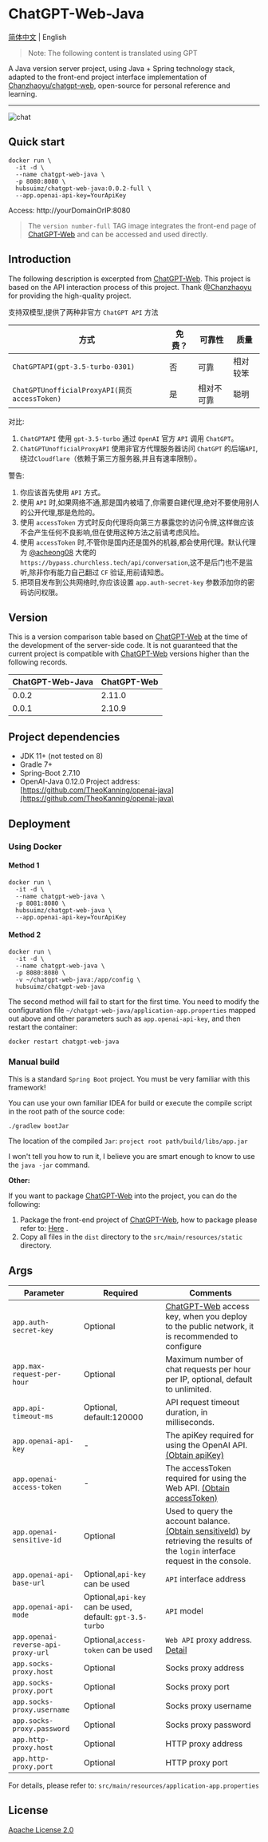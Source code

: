 # ChatGPT-Web-Java

[简体中文](https://github.com/suimz/ChatGPT-Web-Java/blob/master/README.md) | English

> Note: The following content is translated using GPT

A Java version server project, using Java + Spring technology stack, adapted to the front-end project interface implementation of [Chanzhaoyu/chatgpt-web][ChatGPT-Web], open-source for personal reference and learning.

------------------------------

![chat](./screenshot/chat.png)

## Quick start

```
docker run \
  -it -d \
  --name chatgpt-web-java \
  -p 8080:8080 \
  hubsuimz/chatgpt-web-java:0.0.2-full \
  --app.openai-api-key=YourApiKey
```

Access: http://yourDomainOrIP:8080

> The `version number-full` TAG image integrates the front-end page of [ChatGPT-Web] and can be accessed and used directly.

## Introduction

The following description is excerpted from [ChatGPT-Web]. This project is based on the API interaction process of this project. Thank [@Chanzhaoyu](https://github.com/Chanzhaoyu) for providing the high-quality project.

支持双模型,提供了两种非官方 `ChatGPT API` 方法

| 方式                                          | 免费？ | 可靠性   | 质量   |
|---------------------------------------------|-----|-------|------|
| `ChatGPTAPI(gpt-3.5-turbo-0301)`            | 否   | 可靠    | 相对较笨 |
| `ChatGPTUnofficialProxyAPI(网页 accessToken)` | 是   | 相对不可靠 | 聪明   |

对比:
1. `ChatGPTAPI` 使用 `gpt-3.5-turbo` 通过 `OpenAI` 官方 `API` 调用 `ChatGPT`。
2. `ChatGPTUnofficialProxyAPI` 使用非官方代理服务器访问 `ChatGPT` 的后端`API`,绕过`Cloudflare`（依赖于第三方服务器,并且有速率限制）。

警告:
1. 你应该首先使用 `API` 方式。
2. 使用 `API` 时,如果网络不通,那是国内被墙了,你需要自建代理,绝对不要使用别人的公开代理,那是危险的。
3. 使用 `accessToken` 方式时反向代理将向第三方暴露您的访问令牌,这样做应该不会产生任何不良影响,但在使用这种方法之前请考虑风险。
4. 使用 `accessToken` 时,不管你是国内还是国外的机器,都会使用代理。默认代理为 [@acheong08](https://github.com/acheong08) 大佬的 `https://bypass.churchless.tech/api/conversation`,这不是后门也不是监听,除非你有能力自己翻过 `CF` 验证,用前请知悉。
5. 把项目发布到公共网络时,你应该设置 `app.auth-secret-key` 参数添加你的密码访问权限。

## Version

This is a version comparison table based on [ChatGPT-Web] at the time of the development of the server-side code. It is not guaranteed that the current project is compatible with [ChatGPT-Web] versions higher than the following records.

| ChatGPT-Web-Java | ChatGPT-Web |
|------------------|-------------|
| 0.0.2            | 2.11.0      |
| 0.0.1            | 2.10.9      |

## Project dependencies

- JDK 11+ (not tested on 8)
- Gradle 7+
- Spring-Boot 2.7.10
- OpenAI-Java 0.12.0 Project address: [https://github.com/TheoKanning/openai-java](https://github.com/TheoKanning/openai-java)

## Deployment

### Using Docker

#### Method 1

```
docker run \
  -it -d \
  --name chatgpt-web-java \
  -p 8081:8080 \
  hubsuimz/chatgpt-web-java \
  --app.openai-api-key=YourApiKey
```

#### Method 2

```
docker run \
  -it -d \
  --name chatgpt-web-java \
  -p 8080:8080 \
  -v ~/chatgpt-web-java:/app/config \
  hubsuimz/chatgpt-web-java
```

The second method will fail to start for the first time. You need to modify the configuration file `~/chatgpt-web-java/application-app.properties` mapped out above and other parameters such as `app.openai-api-key`, and then restart the container:

```
docker restart chatgpt-web-java
```

### Manual build

This is a standard `Spring Boot` project. You must be very familiar with this framework!

You can use your own familiar IDEA for build or execute the compile script in the root path of the source code:

```
./gradlew bootJar
```

The location of the compiled `Jar`: `project root path/build/libs/app.jar`

I won't tell you how to run it, I believe you are smart enough to know to use the `java -jar` command.

**Other:**

If you want to package [ChatGPT-Web] into the project, you can do the following:

1. Package the front-end project of [ChatGPT-Web], how to package please refer to: [Here](https://github.com/Chanzhaoyu/chatgpt-web#%E5%89%8D%E7%AB%AF%E7%BD%91%E9%A1%B5-1)  .
2. Copy all files in the `dist` directory to the `src/main/resources/static` directory.

## Args

| Parameter                          | Required                                                 | Comments                                                                                                                                                                        |
|------------------------------------|----------------------------------------------------------|---------------------------------------------------------------------------------------------------------------------------------------------------------------------------------|
| `app.auth-secret-key`              | Optional                                                 | [ChatGPT-Web] access key, when you deploy to the public network, it is recommended to configure                                                                                 |
| `app.max-request-per-hour`         | Optional                                                 | Maximum number of chat requests per hour per IP, optional, default to unlimited.                                                                                                |
| `app.api-timeout-ms`               | Optional, default:120000                                 | API request timeout duration, in milliseconds.                                                                                                                                  |
| `app.openai-api-key`               | -                                                        | The apiKey required for using the OpenAI API. [(Obtain apiKey)](https://platform.openai.com/overview)                                                                           |
| `app.openai-access-token`          | -                                                        | The accessToken required for using the Web API. [(Obtain accessToken)](https://chat.openai.com/api/auth/session)                                                                |
| `app.openai-sensitive-id`          | Optional                                                 | Used to query the account balance. [(Obtain sensitiveId)](https://platform.openai.com/account/usage) by retrieving the results of the `login` interface request in the console. |
| `app.openai-api-base-url`          | Optional,`api-key` can be used                           | `API` interface address                                                                                                                                                         |
| `app.openai-api-mode`              | Optional,`api-key` can be used, default: `gpt-3.5-turbo` | `API` model                                                                                                                                                                     |
| `app.openai-reverse-api-proxy-url` | Optional,`access-token` can be used                      | `Web API` proxy address. [Detail](https://github.com/transitive-bullshit/chatgpt-api#reverse-proxy)                                                                             |
| `app.socks-proxy.host`             | Optional                                                 | Socks proxy address                                                                                                                                                             |
| `app.socks-proxy.port`             | Optional                                                 | Socks proxy port                                                                                                                                                                |
| `app.socks-proxy.username`         | Optional                                                 | Socks proxy username                                                                                                                                                            |
| `app.socks-proxy.password`         | Optional                                                 | Socks proxy password                                                                                                                                                            |
| `app.http-proxy.host`              | Optional                                                 | HTTP proxy address                                                                                                                                                              |
| `app.http-proxy.port`              | Optional                                                 | HTTP proxy port                                                                                                                                                                 |

For details, please refer to: `src/main/resources/application-app.properties`

## License

[Apache License 2.0](https://github.com/suimz/ChatGPT-Web-Java/blob/master/LICENSE)

[ChatGPT-Web]: https://github.com/Chanzhaoyu/chatgpt-web